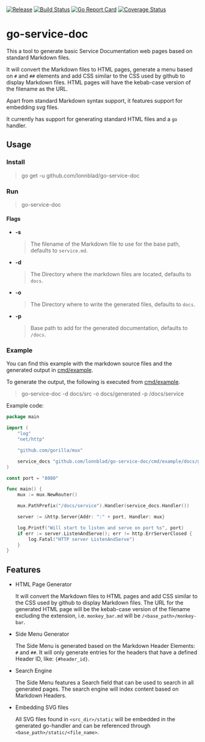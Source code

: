 [![Release](https://img.shields.io/github/v/release/lonnblad/go-service-doc)](https://github.com/lonnblad/go-service-doc/releases/latest)
[![Build Status](https://img.shields.io/endpoint.svg?url=https%3A%2F%2Factions-badge.atrox.dev%2Flonnblad%2Fgo-service-doc%2Fbadge&style=flat)](https://actions-badge.atrox.dev/lonnblad/go-service-doc/goto)
[![Go Report Card](https://goreportcard.com/badge/github.com/lonnblad/go-service-doc)](https://goreportcard.com/report/github.com/lonnblad/go-service-doc)
[![Coverage Status](https://coveralls.io/repos/github/lonnblad/go-service-doc/badge.svg?branch=master)](https://coveralls.io/github/lonnblad/go-service-doc?branch=master)

# go-service-doc

This a tool to generate basic Service Documentation web pages based on standard Markdown files.

It will convert the Markdown files to HTML pages, generate a menu based on `#` and `##` elements and add CSS similar to the CSS used by github to display Markdown files. HTML pages will have the kebab-case version of the filename as the URL.

Apart from standard Markdown syntax support, it features support for embedding svg files.

It currently has support for generating standard HTML files and a `go` handler.

## Usage

### Install

> go get -u github.com/lonnblad/go-service-doc

### Run

> go-service-doc

#### Flags

- **-s**

  > The filename of the Markdown file to use for the base path, defaults to `service.md`.

- **-d**

  > The Directory where the markdown files are located, defaults to `docs`.

- **-o**

  > The Directory where to write the generated files, defaults to `docs`.

- **-p**

  > Base path to add for the generated documentation, defaults to `/docs`.

### Example

You can find this example with the markdown source files and the generated output in [cmd/example](cmd/example).

To generate the output, the following is executed from [cmd/example](cmd/example).

> go-service-doc -d docs/src -o docs/generated -p /docs/service

Example code:

```go
package main

import (
	"log"
	"net/http"

	"github.com/gorilla/mux"

	service_docs "github.com/lonnblad/go-service-doc/cmd/example/docs/generated"
)

const port = "8080"

func main() {
	mux := mux.NewRouter()

	mux.PathPrefix("/docs/service").Handler(service_docs.Handler())

	server := &http.Server{Addr: ":" + port, Handler: mux}

	log.Printf("Will start to listen and serve on port %s", port)
	if err := server.ListenAndServe(); err != http.ErrServerClosed {
		log.Fatal("HTTP server ListenAndServe")
	}
}
```

## Features

- HTML Page Generator

  It will convert the Markdown files to HTML pages and add CSS similar to the CSS used by github to display Markdown files. The URL for the generated HTML page will be the kebab-case version of the filename excluding the extension, i.e. `monkey_bar.md` will be `/<base_path>/monkey-bar`.

- Side Menu Generator

  The Side Menu is generated based on the Markdown Header Elements: `#` and `##`. It will only generate entries for the headers that have a defined Header ID, like: `{#header_id}`.

- Search Engine

  The Side Menu features a Search field that can be used to search in all generated pages. The search engine will index content based on Markdown Headers.

- Embedding SVG files

  All SVG files found in `<src_dir>/static` will be embedded in the generated go-handler and can be referenced through `<base_path>/static/<file_name>`.
